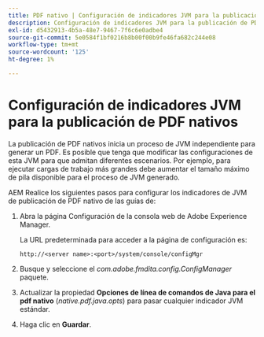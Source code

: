 ```yaml
---
title: PDF nativo | Configuración de indicadores JVM para la publicación de PDF nativos
description: Configuración de indicadores JVM para la publicación de PDF nativos
exl-id: d5432913-4b5a-48e7-9467-7f6c6e0adbe4
source-git-commit: 5e0584f1bf0216b8b00f00b9fe46fa682c244e08
workflow-type: tm+mt
source-wordcount: '125'
ht-degree: 1%

---
```


# Configuración de indicadores JVM para la publicación de PDF nativos

La publicación de PDF nativos inicia un proceso de JVM independiente para generar un PDF. Es posible que tenga que modificar las configuraciones de esta JVM para que admitan diferentes escenarios. Por ejemplo, para ejecutar cargas de trabajo más grandes debe aumentar el tamaño máximo de pila disponible para el proceso de JVM generado.

AEM Realice los siguientes pasos para configurar los indicadores de JVM de publicación de PDF nativo de las guías de:

1. Abra la página Configuración de la consola web de Adobe Experience Manager.

   La URL predeterminada para acceder a la página de configuración es:

   ```http
   http://<server name>:<port>/system/console/configMgr
   ```

1. Busque y seleccione el *com.adobe.fmdita.config.ConfigManager* paquete.

1. Actualizar la propiedad **Opciones de línea de comandos de Java para el pdf nativo** (*native.pdf.java.opts*) para pasar cualquier indicador JVM estándar.



1. Haga clic en **Guardar**.
